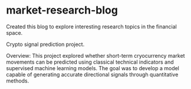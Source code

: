 # market-research-blog
Created this blog to explore interesting research topics in the financial space.

Crypto signal prediction project. 

Overview: 
This project explored whether short-term cryocurrency market movements can be predicted using classical technical indicators and supervised machine learning models. The goal was to develop a model capable of generating accurate directional signals through quantitative methods.

